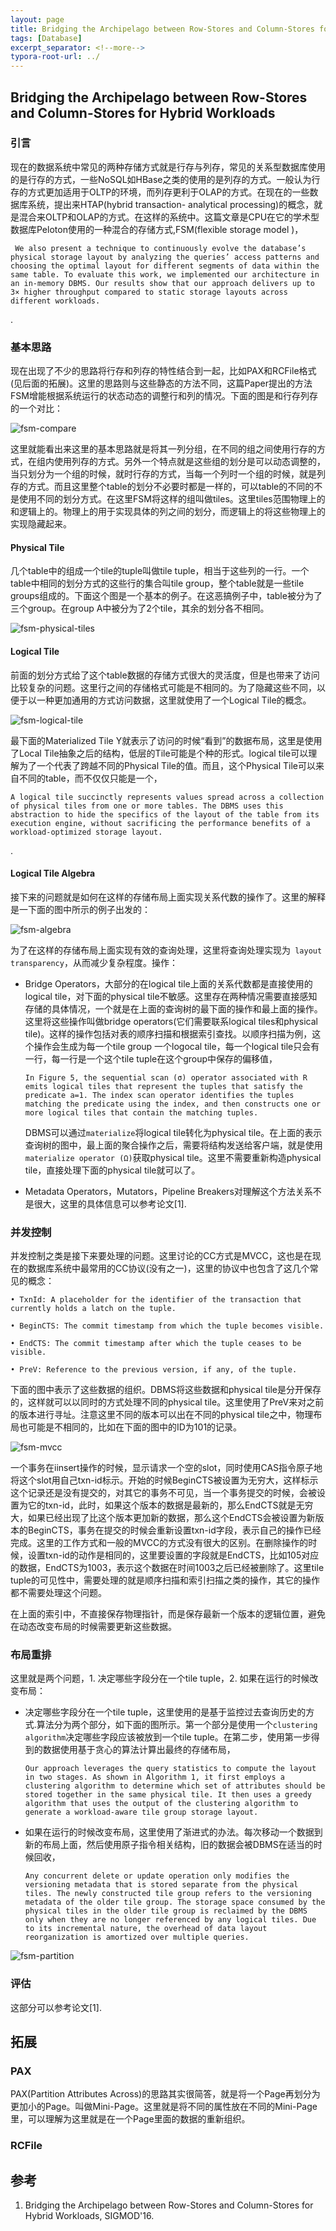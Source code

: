 ```yaml
---
layout: page
title: Bridging the Archipelago between Row-Stores and Column-Stores for Hybrid Workloads
tags: [Database]
excerpt_separator: <!--more-->
typora-root-url: ../
---
```




## Bridging the Archipelago between Row-Stores and Column-Stores for Hybrid Workloads 



### 引言

  现在的数据系统中常见的两种存储方式就是行存与列存，常见的关系型数据库使用的是行存的方式，一些NoSQL如HBase之类的使用的是列存的方式。一般认为行存的方式更加适用于OLTP的环境，而列存更利于OLAP的方式。在现在的一些数据库系统，提出来HTAP(hybrid transaction- analytical processing)的概念，就是混合来OLTP和OLAP的方式。在这样的系统中。这篇文章是CPU在它的学术型数据库Peloton使用的一种混合的存储方式,FSM(flexible storage model )，

```
 We also present a technique to continuously evolve the database’s physical storage layout by analyzing the queries’ access patterns and choosing the optimal layout for different segments of data within the same table. To evaluate this work, we implemented our architecture in an in-memory DBMS. Our results show that our approach delivers up to 3× higher throughput compared to static storage layouts across different workloads.
```

.

### 基本思路

  现在出现了不少的思路将行存和列存的特性结合到一起，比如PAX和RCFile格式(见后面的拓展)。这里的思路则与这些静态的方法不同，这篇Paper提出的方法FSM增能根据系统运行的状态动态的调整行和列的情况。下面的图是和行存列存的一个对比：

![fsm-compare](/assets/img/fsm-compare.png)

  这里就能看出来这里的基本思路就是将其一列分组，在不同的组之间使用行存的方式，在组内使用列存的方式。另外一个特点就是这些组的划分是可以动态调整的，当只划分为一个组的时候，就时行存的方式，当每一个列时一个组的时候，就是列存的方式。而且这里整个table的划分不必要时都是一样的，可以table的不同的不是使用不同的划分方式。在这里FSM将这样的组叫做tiles。这里tiles范围物理上的和逻辑上的。物理上的用于实现具体的列之间的划分，而逻辑上的将这些物理上的实现隐藏起来。



####  Physical Tile 

  几个table中的组成一个tile的tuple叫做tile tuple，相当于这些列的一行。一个table中相同的划分方式的这些行的集合叫tile group，整个table就是一些tile groups组成的。下面这个图是一个基本的例子。在这恶搞例子中，table被分为了三个group。在group A中被分为了2个tile，其余的划分各不相同。

![fsm-physical-tiles](/assets/img/fsm-physical-tiles.png)

#### Logical Tile 

  前面的划分方式给了这个table数据的存储方式很大的灵活度，但是也带来了访问比较复杂的问题。这里行之间的存储格式可能是不相同的。为了隐藏这些不同，以便于以一种更加通用的方式访问数据，这里就使用了一个Logical Tile的概念。

![fsm-logical-tile](/assets/img/fsm-logical-tile.png)

最下面的Materialized Tile Y就表示了访问的时候“看到”的数据布局，这里是使用了Local Tile抽象之后的结构，低层的Tile可能是个种的形式。logical tile可以理解为了一个代表了跨越不同的Physical Tile的值。而且，这个Physical Tile可以来自不同的table，而不仅仅只能是一个，

```
A logical tile succinctly represents values spread across a collection of physical tiles from one or more tables. The DBMS uses this abstraction to hide the specifics of the layout of the table from its execution engine, without sacrificing the performance benefits of a workload-optimized storage layout.
```

.

#### Logical Tile Algebra 

   接下来的问题就是如何在这样的存储布局上面实现关系代数的操作了。这里的解释是一下面的图中所示的例子出发的：

![fsm-algebra](/assets/img/fsm-algebra.png)

 为了在这样的存储布局上面实现有效的查询处理，这里将查询处理实现为` layout transparency`，从而减少复杂程度。操作：

* Bridge Operators，大部分的在logical tile上面的关系代数都是直接使用的logical tile，对下面的physical tile不敏感。这里存在两种情况需要直接感知存储的具体情况，一个就是在上面的查询树的最下面的操作和最上面的操作。这里将这些操作叫做bridge operators(它们需要联系logical tiles和physical tile)。这样的操作包括对表的顺序扫描和根据索引查找。以顺序扫描为例，这个操作会生成为每一个tile group 一个logocal tile，每一个logical tile只会有一行，每一行是一个这个tile tuple在这个group中保存的偏移值，

  ```
  In Figure 5, the sequential scan (σ) operator associated with R emits logical tiles that represent the tuples that satisfy the predicate a=1. The index scan operator identifies the tuples matching the predicate using the index, and then constructs one or more logical tiles that contain the matching tuples.
  ```

  DBMS可以通过`materialize`将logical tile转化为physical tile。在上面的表示查询树的图中，最上面的聚合操作之后，需要将结构发送给客户端，就是使用` materialize operator (Ω)`获取physical tile。这里不需要重新构造physical tile，直接处理下面的physical tile就可以了。

* Metadata Operators，Mutators，Pipeline Breakers对理解这个方法关系不是很大，这里的具体信息可以参考论文[1].



### 并发控制

   并发控制之类是接下来要处理的问题。这里讨论的CC方式是MVCC，这也是在现在的数据库系统中最常用的CC协议(没有之一)，这里的协议中也包含了这几个常见的概念：

```
• TxnId: A placeholder for the identifier of the transaction that currently holds a latch on the tuple.

• BeginCTS: The commit timestamp from which the tuple becomes visible.

• EndCTS: The commit timestamp after which the tuple ceases to be visible.

• PreV: Reference to the previous version, if any, of the tuple.
```

下面的图中表示了这些数据的组织。DBMS将这些数据和physical tile是分开保存的，这样就可以以同时的方式处理不同的physical tile。这里使用了PreV来对之前的版本进行寻址。注意这里不同的版本可以出在不同的physical tile之中，物理布局也可能是不相同的，比如在下面的图中的ID为101的记录。

![fsm-mvcc](/assets/img/fsm-mvcc.png)

 一个事务在iinsert操作的时候，显示请求一个空的slot，同时使用CAS指令原子地将这个slot用自己txn-id标示。开始的时候BeginCTS被设置为无穷大，这样标示这个记录还是没有提交的，对其它的事务不可见，当一个事务提交的时候，会被设置为它的txn-id，此时，如果这个版本的数据是最新的，那么EndCTS就是无穷大，如果已经出现了比这个版本更加新的数据，那么这个EndCTS会被设置为新版本的BeginCTS，事务在提交的时候会重新设置txn-id字段，表示自己的操作已经完成。这里的工作方式和一般的MVCC的方式没有很大的区别。在删除操作的时候，设置txn-id的动作是相同的，这里要设置的字段就是EndCTS，比如105对应的数据，EndCTS为1003，表示这个数据在时间1003之后已经被删除了。这里tile tuple的可见性中，需要处理的就是顺序扫描和索引扫描之类的操作，其它的操作都不需要处理这个问题。

  在上面的索引中，不直接保存物理指针，而是保存最新一个版本的逻辑位置，避免在动态改变布局的时候需要更新这些数据。



### 布局重排

  这里就是两个问题，1. 决定哪些字段分在一个tile tuple，2. 如果在运行的时候改变布局：

* 决定哪些字段分在一个tile tuple，这里使用的是基于监控过去查询历史的方式.算法分为两个部分，如下面的图所示。第一个部分是使用一个`clustering algorithm`决定哪些字段应该被放到一个tile tuple。在第二步，使用第一步得到的数据使用基于贪心的算法计算出最终的存储布局，

  ```
  Our approach leverages the query statistics to compute the layout in two stages. As shown in Algorithm 1, it first employs a clustering algorithm to determine which set of attributes should be stored together in the same physical tile. It then uses a greedy algorithm that uses the output of the clustering algorithm to generate a workload-aware tile group storage layout.
  ```

* 如果在运行的时候改变布局，这里使用了渐进式的办法。每次移动一个数据到新的布局上面，然后使用原子指令相关结构，旧的数据会被DBMS在适当的时候回收，

  ```
  Any concurrent delete or update operation only modifies the versioning metadata that is stored separate from the physical tiles. The newly constructed tile group refers to the versioning metadata of the older tile group. The storage space consumed by the physical tiles in the older tile group is reclaimed by the DBMS only when they are no longer referenced by any logical tiles. Due to its incremental nature, the overhead of data layout reorganization is amortized over multiple queries.
  ```


![fsm-partition](/assets/img/fsm-partition.png)

### 评估

  这部分可以参考论文[1].





## 拓展



### PAX

 PAX(Partition Attributes Across)的思路其实很简答，就是将一个Page再划分为更加小的Page。叫做Mini-Page。这里就是将不同的属性放在不同的Mini-Page里，可以理解为这里就是在一个Page里面的数据的重新组织。



### RCFile



## 参考

1. Bridging the Archipelago between Row-Stores and Column-Stores for Hybrid Workloads, SIGMOD'16.

